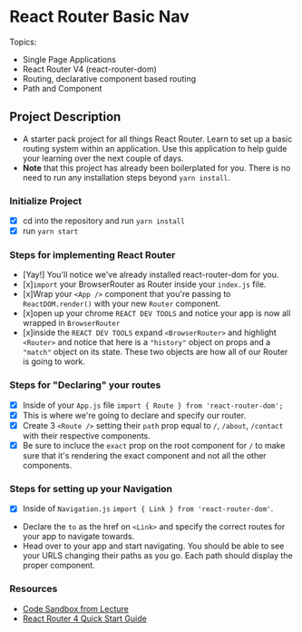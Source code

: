 # React Router Basic Nav

Topics:

* Single Page Applications
* React Router V4 (react-router-dom)
* Routing, declarative component based routing
* Path and Component

## Project Description

* A starter pack project for all things React Router. Learn to set up a basic routing system within an application. Use this application to help guide your learning over the next couple of days.
* **Note** that this project has already been boilerplated for you. There is no need to run any installation steps beyond `yarn install`.

### Initialize Project

* [x] cd into the repository and run `yarn install`
* [x] run `yarn start`

### Steps for implementing React Router

* [Yay!] You'll notice we've already installed react-router-dom for you.
* [x]`import` your BrowserRouter as Router inside your `index.js` file.
* [x]Wrap your `<App />` component that you're passing to `ReactDOM.render()` with your new `Router` component.
* [x]open up your chrome `REACT DEV TOOLS` and notice your app is now all wrapped in `BrowserRouter`
* [x]inside the `REACT DEV TOOLS` expand `<BrowserRouter>` and highlight `<Router>` and notice that here is a `"history"` object on props and a `"match"` object on its state. These two objects are how all of our Router is going to work. 

### Steps for "Declaring" your routes

* [x] Inside of your `App.js` file `import { Route } from 'react-router-dom';`
* [x] This is where we're going to declare and specify our router.
* [x] Create 3 `<Route />` setting their `path` prop equal to `/`, `/about`, `/contact` with their respective components.
* [x] Be sure to incluce the `exact` prop on the root component for `/` to make sure that it's rendering the exact component and not all the other components.

### Steps for setting up your Navigation

* [x] Inside of `Navigation.js` `import { Link } from 'react-router-dom'`.
* Declare the `to` as the href on `<Link>` and specify the correct routes for your app to navigate towards.
* Head over to your app and start navigating. You should be able to see your URLS changing their paths as you go. Each path should display the proper component. 

### Resources

* [Code Sandbox from Lecture](https://codesandbox.io/s/n58oqgwmP)
* [React Router 4 Quick Start Guide](https://reacttraining.com/react-router/web/guides/quick-start)
